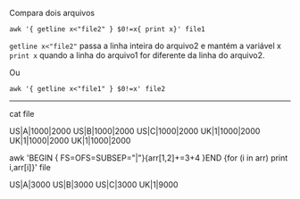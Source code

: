 
Compara dois arquivos 

```awk '{ getline x<"file2" } $0!=x{ print x}' file1```

```getline x<"file2"```       passa a linha inteira do arquivo2 e mantém a variável x
```print x```                  quando a linha do arquivo1 for diferente da linha do arquivo2.

Ou

```awk '{ getline x<"file1" } $0!=x' file2```

-----

cat file

US|A|1000|2000
US|B|1000|2000
US|C|1000|2000
UK|1|1000|2000
UK|1|1000|2000
UK|1|1000|2000

awk 'BEGIN { FS=OFS=SUBSEP="|"}{arr[$1,$2]+=$3+$4 }END {for (i in arr) print i,arr[i]}' file

US|A|3000
US|B|3000
US|C|3000
UK|1|9000
